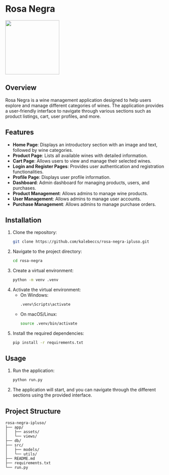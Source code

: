 # Rosa Negra

<img src="app/assets/icon.ico" width="170">

## Overview

Rosa Negra is a wine management application designed to help users explore and manage different categories of wines. The application provides a user-friendly interface to navigate through various sections such as product listings, cart, user profiles, and more.

## Features

- **Home Page**: Displays an introductory section with an image and text, followed by wine categories.
- **Product Page**: Lists all available wines with detailed information.
- **Cart Page**: Allows users to view and manage their selected wines.
- **Login and Register Pages**: Provides user authentication and registration functionalities.
- **Profile Page**: Displays user profile information.
- **Dashboard**: Admin dashboard for managing products, users, and purchases.
- **Product Management**: Allows admins to manage wine products.
- **User Management**: Allows admins to manage user accounts.
- **Purchase Management**: Allows admins to manage purchase orders.

## Installation

1. Clone the repository:
   ```sh
   git clone https://github.com/kalebeccs/rosa-negra-ipluso.git
   ```
2. Navigate to the project directory:
   ```sh
   cd rosa-negra
   ```
3. Create a virtual environment:
   ```sh
   python -m venv .venv
   ```
4. Activate the virtual environment:
   - On Windows:
     ```sh
     .venv\Scripts\activate
     ```
   - On macOS/Linux:
     ```sh
     source .venv/bin/activate
     ```
5. Install the required dependencies:
   ```sh
   pip install -r requirements.txt
   ```

## Usage

1. Run the application:
   ```sh
   python run.py
   ```
2. The application will start, and you can navigate through the different sections using the provided interface.

## Project Structure

```plaintext
rosa-negra-ipluso/
├── app/
│   ├── assets/
│   └── views/
├── db/
├── src/
│   ├── models/
│   └── utils/
├── README.md
├── requirements.txt
└── run.py
```
